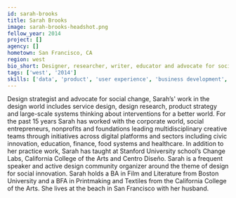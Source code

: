 ```yaml
---
id: sarah-brooks
title: Sarah Brooks
image: sarah-brooks-headshot.png
fellow_year: 2014
project: []
agency: []
hometown: San Francisco, CA
region: west
bio_short: Designer, researcher, writer, educator and advocate for social change – in particular large-scale systems change.
tags: ['west', '2014']
skills: ['data', 'product', 'user experience', 'business development', 'design']
---
```


Design strategist and advocate for social change, Sarah’s' work in the design world includes service design, design research, product strategy and large-scale systems thinking about interventions for a better world. For the past 15 years Sarah has worked with the corporate world, social entrepreneurs, nonprofits and foundations leading multidisciplinary creative teams through initiatives across digital platforms and sectors including civic innovation, education, finance, food systems and healthcare. In addition to her practice work, Sarah has taught at Stanford University school’s Change Labs, California College of the Arts and Centro Diseño. Sarah is a frequent speaker and active design community organizer around the theme of design for social innovation. Sarah holds a BA in Film and Literature from Boston University and a BFA in Printmaking and Textiles from the California College of the Arts. She lives at the beach in San Francisco with her husband.
